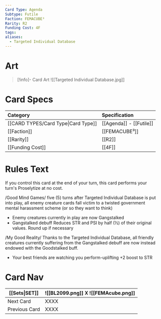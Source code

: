 ```yaml
---
Card Type: Agenda
Subtype: Futile
Faction: FEMACUBE³
Rarity: R2
Funding Cost: 4F
tags: 
aliases:
  - Targeted Individual Database
---
```

# Art

> [!info]- Card Art
> ![[Targeted Individual Database.jpg]]

# Card Specs

| Category                            | Specification     |
|:----------------------------------- |:----------------- |
| [[CARD TYPES/Card Type\|Card Type]] | [[Agenda]] - [[Futile]] |
| [[Faction]]                         | [[FEMACUBE³]]              |
| [[Rarity]]                          | [[R2]]              |
| [[Funding Cost]]                    | [[4F]]            |

# Rules Text

If you control this card at the end of your turn, this card performs your turn's Proselytize at no cost.

/Good Mind Games/ 
five (5) turns after Targeted Individual Database is put into play, 
all enemy creature cards fall victim to a twisted government mental harassment scheme (or so they want to think)
- Enemy creatures currently in play are now Gangstalked
- Gangstalked debuff Reduces STR and PSI by half (½) of their original values. Round up if necessary

/My Good Reality/ 
Thanks to the Targeted Individual Database, 
all friendly creatures currently suffering from the Gangstalked debuff are now instead endowed with the Goodstalked buff.
- Your best friends are watching you perform-uplifting +2 boost to STR

# Card Nav

| [[Sets\|SET]] |  ![[BL2099.png]] 𐌢 ![[FEMAcube.png]] |
| --- | --- |  
| Next Card | XXXX |  
| Previous Card | XXXX |  

